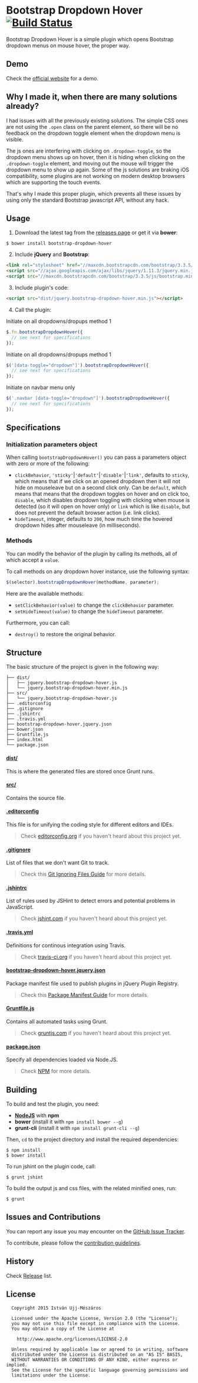# Bootstrap Dropdown Hover [![Build Status](https://secure.travis-ci.org/istvan-ujjmeszaros/bootstrap-dropdown-hover.png?branch=master)](https://travis-ci.org/istvan-ujjmeszaros/bootstrap-dropdown-hover)
Bootstrap Dropdown Hover is a simple plugin which opens Bootstrap dropdown menus on mouse hover, the proper way.

## Demo

Check the [official website](http://www.virtuosoft.eu/code/bootstrap-dropdown-hover/) for a demo.

## Why I made it, when there are many solutions already?

I had issues with all the previously existing solutions. The simple CSS ones are not using the `.open` class on the parent element, so there will be no feedback on the dropdown toggle element when the dropdown menu is visible.

The js ones are interfering with clicking on `.dropdown-toggle`, so the dropdown menu shows up on hover, then it is hiding when clicking on the `.dropdown-toggle` element, and moving out the mouse will trigger the dropdown menu to show up again.
Some of the js solutions are braking iOS compatibility, some plugins are not working on modern desktop browsers which are supporting the touch events.

That's why I made this proper plugin, which prevents all these issues by using only the standard Bootstrap javascript API, without any hack.

## Usage

1. Download the latest tag from the [releases page](https://github.com/istvan-ujjmeszaros/bootstrap-dropdown-hover/releases) or get it via **bower**:

```shell
$ bower install bootstrap-dropdown-hover
```

2. Include **jQuery** and **Bootstrap**:

```html
<link rel="stylesheet" href="//maxcdn.bootstrapcdn.com/bootstrap/3.3.5/css/bootstrap.min.css">
<script src="//ajax.googleapis.com/ajax/libs/jquery/1.11.3/jquery.min.js"></script>
<script src="//maxcdn.bootstrapcdn.com/bootstrap/3.3.5/js/bootstrap.min.js"></script>
```

3. Include plugin's code:

```html
<script src="dist/jquery.bootstrap-dropdown-hover.min.js"></script>
```

4. Call the plugin:

Initiate on all dropdowns/dropups method 1

```javascript
$.fn.bootstrapDropdownHover({
  // see next for specifications
});
```

Initiate on all dropdowns/dropups method 1

```javascript
$('[data-toggle="dropdown"]').bootstrapDropdownHover({
  // see next for specifications
});
```

Initiate on navbar menu only

```javascript
$('.navbar [data-toggle="dropdown"]').bootstrapDropdownHover({
  // see next for specifications
});
```

## Specifications

### Initialization parameters object

When calling `bootstrapDropdownHover()` you can pass a parameters object with zero or more of the following:

- `clickBehavior`, `'sticky'`|`'default'`|`'disable'`|`'link'`, defaults to `sticky`, which means that if we click on an opened dropdown then it will not hide on mouseleave but on a second click only. Can be `default`, which means that means that the dropdown toggles on hover and on click too, `disable`, which disables dropdown toggling with clicking when mouse is detected (so it will open on hover only) or `link` which is like `disable`, but does not prevent the default browser action (i.e. link clicks).
- `hideTimeout`, integer, defaults to `200`, how much time the hovered dropdown hides after mouseleave (in milliseconds).

### Methods

You can modify the behavior of the plugin by calling its methods, all of which accept a `value`.

To call methods on any dropdown hover instance, use the following syntax:

```javascript
$(selector).bootstrapDropdownHover(methodName, parameter);
```

Here are the available methods:

- `setClickBehavior(value)` to change the `clickBehavior` parameter.
- `setHideTimeout(value)` to change the `hideTimeout` parameter.

Furthermore, you can call:

- `destroy()` to restore the original behavior.

## Structure

The basic structure of the project is given in the following way:

```
├── dist/
│   ├── jquery.bootstrap-dropdown-hover.js
│   └── jquery.bootstrap-dropdown-hover.min.js
├── src/
│   └── jquery.bootstrap-dropdown-hover.js
├── .editorconfig
├── .gitignore
├── .jshintrc
├── .travis.yml
├── bootstrap-dropdown-hover.jquery.json
├── bower.json
├── Gruntfile.js
├── index.html
└── package.json
```

#### [dist/](https://github.com/istvan-ujjmeszaros/bootstrap-dropdown-hover/tree/master/dist)

This is where the generated files are stored once Grunt runs.

#### [src/](https://github.com/istvan-ujjmeszaros/bootstrap-dropdown-hover/tree/master/src)

Contains the source file.

#### [.editorconfig](https://github.com/istvan-ujjmeszaros/bootstrap-dropdown-hover/tree/master/.editorconfig)

This file is for unifying the coding style for different editors and IDEs.

> Check [editorconfig.org](http://editorconfig.org) if you haven't heard about this project yet.

#### [.gitignore](https://github.com/istvan-ujjmeszaros/bootstrap-dropdown-hover/tree/master/.gitignore)

List of files that we don't want Git to track.

> Check this [Git Ignoring Files Guide](https://help.github.com/articles/ignoring-files) for more details.

#### [.jshintrc](https://github.com/istvan-ujjmeszaros/bootstrap-dropdown-hover/tree/master/.jshintrc)

List of rules used by JSHint to detect errors and potential problems in JavaScript.

> Check [jshint.com](http://jshint.com/about/) if you haven't heard about this project yet.

#### [.travis.yml](https://github.com/istvan-ujjmeszaros/bootstrap-dropdown-hover/tree/master/.travis.yml)

Definitions for continous integration using Travis.

> Check [travis-ci.org](http://about.travis-ci.org/) if you haven't heard about this project yet.

#### [bootstrap-dropdown-hover.jquery.json](https://github.com/istvan-ujjmeszaros/bootstrap-dropdown-hover/tree/master/bootstrap-dropdown-hover.jquery.json)

Package manifest file used to publish plugins in jQuery Plugin Registry.

> Check this [Package Manifest Guide](http://plugins.jquery.com/docs/package-manifest/) for more details.

#### [Gruntfile.js](https://github.com/istvan-ujjmeszaros/bootstrap-dropdown-hover/tree/master/Gruntfile.js)

Contains all automated tasks using Grunt.

> Check [gruntjs.com](http://gruntjs.com) if you haven't heard about this project yet.

#### [package.json](https://github.com/istvan-ujjmeszaros/bootstrap-dropdown-hover/tree/master/package.json)

Specify all dependencies loaded via Node.JS.

> Check [NPM](https://npmjs.org/doc/json.html) for more details.

## Building

To build and test the plugin, you need:

- [**NodeJS**](www.nodejs.org) with **npm**
- **bower** (install it with `npm install bower --g`)
- **grunt-cli** (install it with `npm install grunt-cli --g`)

Then, `cd` to the project directory and install the required dependencies:

```shell
$ npm install
$ bower install
```

To run jshint on the plugin code, call:

```shell
$ grunt jshint
```

To build the output js and css files, with the related minified ones, run:

```shell
$ grunt
```

## Issues and Contributions

You can report any issue you may encounter on the [GitHub Issue Tracker](https://github.com/istvan-ujjmeszaros/bootstrap-dropdown-hover/issues).

To contribute, please follow the [contribution guidelines](https://github.com/istvan-ujjmeszaros/bootstrap-dropdown-hover/blob/master/CONTRIBUTING.md).

## History

Check [Release](https://github.com/istvan-ujjmeszaros/bootstrap-dropdown-hover/releases) list.

## License

```
  Copyright 2015 István Ujj-Mészáros

  Licensed under the Apache License, Version 2.0 (the "License");
  you may not use this file except in compliance with the License.
  You may obtain a copy of the License at

    http://www.apache.org/licenses/LICENSE-2.0

  Unless required by applicable law or agreed to in writing, software
  distributed under the License is distributed on an "AS IS" BASIS,
  WITHOUT WARRANTIES OR CONDITIONS OF ANY KIND, either express or implied.
  See the License for the specific language governing permissions and
  limitations under the License.
```